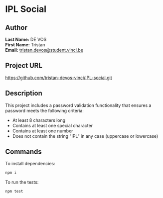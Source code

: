 # IPL Social

## Author
**Last Name:** DE VOS  
**First Name:** Tristan  
**Email:** tristan.devos@student.vinci.be

## Project URL
https://github.com/tristan-devos-vinci/IPL-social.git

## Description
This project includes a password validation functionality that ensures a password meets the following criteria:
- At least 8 characters long
- Contains at least one special character
- Contains at least one number
- Does not contain the string "IPL" in any case (uppercase or lowercase)

## Commands
To install dependencies:
```sh
npm i
```

To run the tests:
```sh
npm test
``` 


